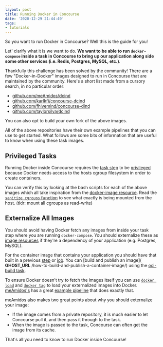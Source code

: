 ```yaml
---
layout: post
title: Running Docker in Concourse
date: '2020-12-29 21:44:49'
tags:
- tutorials
---
```


So you want to run Docker in Concourse? Well this is the guide for you!

Let' clarify what it is we want to do. **We want to be able to run `docker-compose` inside a task in Concourse to bring up our application along side some other services (i.e. Redis, Postgres, MySQL, etc.).**

Thankfully this challenge has been solved by the community! There are a few "Docker-in-Docker" images designed to run in Concourse that are maintained by the community. Here's a short list made from a cursory search, in no particular order:

- [github.com/meAmidos/dcind](https://github.com/meAmidos/dcind)
- [github.com/karlkfi/concourse-dcind](https://github.com/karlkfi/concourse-dcind)
- [github.com/fhivemind/concourse-dind](https://github.com/fhivemind/concourse-dind)
- [github.com/taylorsilva/dcind](https://github.com/taylorsilva/dcind)

You can also opt to build your own fork of the above images.

All of the above repositories have their own example pipelines that you can use to get started. What follows are some bits of information that are useful to know when using these task images.

## Privileged Tasks

Running Docker inside Concourse requires the [task step](https://concourse-ci.org/jobs.html#schema.step.task-step.task) to be [privileged](https://concourse-ci.org/jobs.html#schema.step.task-step.privileged) because Docker needs access to the hosts cgroup filesystem in order to create containers.

You can verify this by looking at the bash scripts for each of the above images which all take inspiration from the [docker-image resource](https://github.com/concourse/docker-image-resource). Read the [`sanitize_cgroups` function](https://github.com/concourse/docker-image-resource/blob/babf5a7dc293102e34bd2bf93815ee3d35aac54e/assets/common.sh#L5-L48) to see what exactly is being mounted from the host. (tldr: mount all cgroups as read-write)

## Externalize All Images

You should avoid having Docker fetch any images from inside your task step where you are running `docker-compose`. You should externalize these as [image resources](https://github.com/concourse/registry-image-resource) if they're a dependency of your application (e.g. Postgres, MySQL).

For the container image that contains your application you should have that built in a previous [step](https://concourse-ci.org/jobs.html#schema.step) or [job](https://concourse-ci.org/pipelines.html#schema.pipeline.jobs). You can [build and publish an image]( __GHOST_URL__ /how-to-build-and-publish-a-container-image/) using the [oci-build task](https://github.com/vito/oci-build-task).

To ensure Docker doesn't try to fetch the images itself you can use [`docker load`](https://docs.docker.com/engine/reference/commandline/load/) and [`docker tag`](https://docs.docker.com/engine/reference/commandline/tag/) to load your externalized images into Docker. [meAmidos's](https://github.com/meAmidos) has a great [example pipeline](https://github.com/meAmidos/dcind/blob/master/example/pipe.yml) that does exactly that.

meAmidos also makes two great points about why you should externalize your image:

- If the image comes from a private repository, it is much easier to let Concourse pull it, and then pass it through to the task.
- When the image is passed to the task, Concourse can often get the image from its cache.

That's all you need to know to run Docker inside Concourse!

